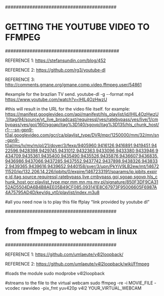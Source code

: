 

#########################################
# GETTING THE YOUTUBE VIDEO TO FFMPEG
##########################################

REFERENCE 1: https://stefansundin.com/blog/452

REFERENCE 2: https://github.com/rg3/youtube-dl

REFERENCE 3: http://comments.gmane.org/gmane.comp.video.ffmpeg.user/54861

#example for the brazlian TV send.
youtube-dl -g --format mp4 https://www.youtube.com/watch?v=lHIL4OzHwzU

#this will result in the URL for the video file itself. for example: 
https://manifest.googlevideo.com/api/manifest/hls_playlist/id/lHIL4OzHwzU.1/itag/94/source/yt_live_broadcast/requiressl/yes/ratebypass/yes/live/1/cmbypass/yes/goi/160/sgoap/itag%3D140/sgovp/itag%3D135/hls_chunk_host/r1---sn-gpn9-t0al.googlevideo.com/gcr/ca/playlist_type/DVR/mpr/1250000/mm/32/mn/sn-gpn9-t0al/ms/lv/mv/m/pl/21/dover/3/fexp/9405960,9416126,9416891,9419451,9422596,9428398,9429745,9431012,9432363,9433096,9433380,9433946,9434709,9435361,9435400,9435490,9435526,9435876,9436607,9436835,9436986,9437066,9437285,9437552,9437742,9437898,9438326,9438332,9439365,9439616,9439652,9440158/sver/3/upn/PkYjV9LB2ew/mt/1467211520/ip/132.206.14.226/ipbits/0/expire/1467233191/sparams/ip,ipbits,expire,id,itag,source,requiressl,ratebypass,live,cmbypass,goi,sgoap,sgovp,hls_chunk_host,gcr,playlist_type,mpr,mm,mn,ms,mv,pl/signature/850F3DF9CA3152AD5504DA6B4B8AEE05B49CF085.093141E8C67973F95006605F6987A4A75795AD4D/key/dg_yt0/playlist/index.m3u8

#all you need now is to play this file
ffplay “link provided by youtube dl”


#########################################
# from ffmpeg to webcam in linux
#########################################

REFERENCE 1: https://github.com/umlaeute/v4l2loopback/

REFERENCE 2: https://github.com/umlaeute/v4l2loopback/wiki/Ffmpeg

#loads the module
sudo modprobe v4l2loopback

#streams to the file to the virtual webcam
sudo ffmpeg -re -i MOVIE_FILE -vcodec rawvideo -pix_fmt yuv420p v4l2 YOUR_VIRTUAL_WEBCAM